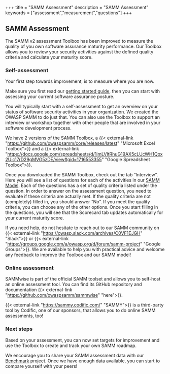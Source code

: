+++
title = "SAMM Assessment"
description = "SAMM Assessment"
keywords = ["assessment","measurement","questions"]
+++

## SAMM Assessment

The SAMM v2 assessment Toolbox has been improved to measure the quality of you own software assurance maturity performance. Our Toolbox allows you to review your security activities against the defined quality criteria and calculate your maturity score.

### Self-assessment

Your first step towards improvement, is to measure where you are now.

Make sure you first read our [getting started guide](/guidance/quick-start-guide/), then you can start with assessing your current software assurance posture.

You will typically start with a self-assessment to get an overview on your status of software security activities in your organization. We created the OWASP SAMM to do just that. You can also use the Toolbox to support an interview or workshop together with other people that are involved in your software development process.

We have 2 versions of the SAMM Toolbox, a {{< external-link "https://github.com/owaspsamm/core/releases/latest" "Microsoft Excel Toolbox">}} and a {{< external-link "https://docs.google.com/spreadsheets/d/1jmLVltRhuG19AX5cLUcWH1Qox2Uic17rD29gMVG5zDE/view#gid=1716553355" "Google Spreadsheet Toolbox">}}.

Once you downloaded the SAMM Toolbox, check out the tab “Interview”. Here you will see a list of questions for each of the activities in our [SAMM Model](https://owaspsamm.org/model/).
Each of the questions has a set of quality criteria listed under the question. In order to answer on the assessment question, you need to evaluate if these criteria are actually met. If the quality criteria are not (completely) filled in, you should answer “No”. If you meet the quality criteria, you can choose any of the other options.
Once you start filling in the questions, you will see that the Scorecard tab updates automatically for your current maturity score.

If you need help, do not hesitate to reach out to our SAMM community on {{< external-link "https://owasp.slack.com/archives/C0VF1EJGH" "Slack">}} or {{< external-link "https://groups.google.com/a/owasp.org/d/forum/samm-project" "Google Groups">}}. We are available to help you with practical advice and welcome any feedback to improve the Toolbox and our SAMM model!

### Online assessment

SAMMwise is part of the official SAMM toolset and allows you to self-host an online assessment tool. You can find its GitHub repository and documentation {{< external-link "https://github.com/owaspsamm/sammwise" "here">}}.

{{< external-link "https://sammy.codific.com/" "SAMMY">}} is a third-party tool by Codific, one of our sponsors, that allows you to do online SAMM assessments, too! 

### Next steps

Based on your assessment, you can now set targets for improvement and use the Toolbox to create and track your own SAMM roadmap.

We encourage you to share your SAMM assessment data with our [Benchmark](/benchmarking/) project. Once we have enough data available, you can start to compare yourself with your peers!
